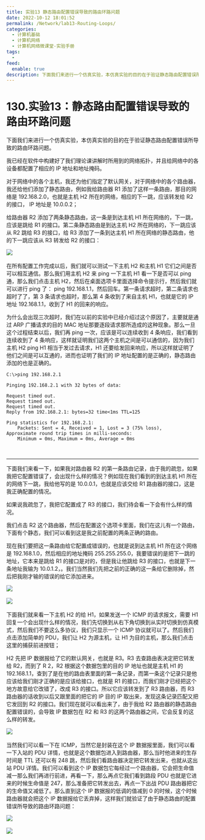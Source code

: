 ```yaml
---
title: 实验13 静态路由配置错误导致的路由环路问题
date: 2022-10-12 18:01:52
permalink: /Network/lab13-Routing-Loops/
categories:
  - 计算机基础
  - 计算机网络
  - 计算机网络微课堂-实验手册
tags:
  - 
feed:
  enable: true
description: 下面我们来进行一个仿真实验，本仿真实验的目的在于验证静态路由配置错误所导致的路由环路问题
---
```



# 130.实验13：静态路由配置错误导致的路由环路问题

下面我们来进行一个仿真实验，本仿真实验的目的在于验证静态路由配置错误所导致的路由环路问题。

<!-- more -->

我已经在软件中构建好了我们理论课讲解时所用到的网络拓扑，并且给网络中的各设备都配置了相应的 IP 地址和地址掩码。




对于网络中的各个主机，我还为他们指定了默认网关，对于网络中的各个路由器，我还给他们添加了静态路由，例如我给路由器 R1 添加了这样一条路由，那目的网络是 192.168.2.0，也就是主机 H2 所在的网络，相应的下一跳，应该转发给 R2 的接口， IP 地址是 10.0.0.2；

给路由器 R2 添加了两条静态路由，这一条是到达主机 H1 所在网络的，下一跳，应该是跳给 R1 的接口。第二条静态路由是到达主机 H2 所在网络的，下一跳应该从 R2 跳给 R3 的接口，给 R3 添加了一条到达主机 H1 所在网络的静态路由，他的下一跳应该从 R3 转发给 R2 的接口：

​![](https://image.peterjxl.com/blog/image-20220103145702-nlw3733.png)​

在所有配置工作完成以后，我们就可以测试一下主机 H2 和主机 H1 它们之间是否可以相互通信。那么我们用主机 H2 来 ping  一下主机 H1 看一下是否可以 ping 通，那么我们点击主机 H2，然后在桌面选项卡里面选择命令提示行，然后我们就可以进行 ping 了： ping 192.168.1.1，然后回车。第一条请求超时，第二条请求也超时了了，第 3 条请求也超时，那么第 4 条收到了来自主机 H1，也就是它的 IP 地址 192.168.1.1，收到了 H1 的回来的响应。

为什么会出现三次超时，我们在以前的实验中已经介绍过这个原因了，主要就是通过 ARP 广播请求的目的 MAC 地址那要逐段请求那所造成的这种现象。那么一旦这个过程结束以后，我们再 ping 一次，应该是可以连续收到 4 条响应，我们看到连续收到了 4 条响应，这样就证明我们这两个主机之间是可以通信的，因为我们主机 H2 ping H1 相当于发过去请求，H1 还要给发回来响应，所以这样就证明了他们之间是可以互通的，进而也证明了我们的 IP 地址配置的是正确的，静态路由添加的也是正确的。

```
C:\>ping 192.168.2.1

Pinging 192.168.2.1 with 32 bytes of data:

Request timed out.
Request timed out.
Request timed out.
Reply from 192.168.2.1: bytes=32 time<1ms TTL=125

Ping statistics for 192.168.2.1:
    Packets: Sent = 4, Received = 1, Lost = 3 (75% loss),
Approximate round trip times in milli-seconds:
    Minimum = 0ms, Maximum = 0ms, Average = 0ms
```

‍

---

下面我们来看一下，如果我对路由器 R2 的第一条路由记录，由于我的疏忽，如果我把它配置错误了，会出现什么样的情况？例如现在我们看到的到达主机 H1 所在的网络下一跳，我给他写的是 10.0.0.1，也就是应该交给 R1 路由器的接口，这是我正确配置的情况。

如果说我疏忽了，我把它配置成了 R3 的接口，我们待会看一下会有什么样的情况。

我们点击 R2 这个路由器，然后在配置这个选项卡里面，我们在这儿有一个路由，下面有个静态，我们可以看到这是我之前配置的两条正确的路由。

现在我们要把这一条路由给它配置成错误的，也就是说到达主机 H1 所在这个网络是 192.168.1.0，然后相应的地址掩码 255.255.255.0，我要错误的是把下一跳的地址，它本来是跳给 R1 的接口是对的，但是我让他跳给 R3 的接口，也就是下一条地址我输为 10.0.1.2，。我们当然我们先把之前的正确的这一条给它删除掉，然后把我刚才输的错误的给它添加进来。

​![](https://image.peterjxl.com/blog/image-20220103150213-11zrjym.png)​

​![](https://image.peterjxl.com/blog/image-20220103150254-nt09zqk.png)​

下面我们就来看一下主机 H2 的给 H1，如果发送一个 ICMP 的请求报文，需要 H1 回复一个会出现什么样的情况，我们先切换到从右下角切换到从实时切换到仿真模式，然后我们不要这么多协议，我们只显示一个 ICMP 协议就可以了。然后我们点击添加简单的 PDU，我们让 H2 为源主机，让 H1 为目的主机，那么我们点击这里的捕获前进按钮；

H2 先把 IP 数据报给了它的默认网关，也就是 R3。R3 去查路由表决定把它转发给 R2，而到了 R 2，R2 根据这个数据包里的目的 IP 地址也就是主机 H1 的 192.168.1.1，查到了是在他的路由表里面的第一条记录，而第一条这个记录只是他应该给我们刚才正确的是应该给接口，也就是 R1 的接口，而我们刚才已经把这个地方故意给它改错了，改成 R3 的接口。所以它应该转发到了 R3 路由器，而 R3 路由器的话收到以后又跟里面的把它的 IP 目的 IP 取出来，发现这条记录匹配又把它发回到 R2 的接口。我们现在就可以看出来了，由于我给 R2 路由器的静态路由配置错误的，会导致 IP 数据包在 R2 和 R3 的这两个路由器之间，它会反复的这么样的转发。

​![](https://image.peterjxl.com/blog/image-20220103150510-rkt0ybz.png)​

当然我们可以看一下在 ICMP，当然它是封装在这个 IP 数据报里面，我们可以看一下入站的 PDU 详情，也就是这个数据包进入到路由器，那么当时他进来的生存时间是 TTL 还可以有 248 跳，然后我们看路由器决定把它转发出来，也就从这出站 PDU 详情。我们可以看到这个 IP 数据包它每经过一个路由器，它会把生命值减一那么我们再进行前进，再看一下，那么再点它我们看到路段 PDU 也就是它进来的时候生命值是 247，那么准备把它转发出去，再点一下出战 PDU 路由器把它的生命值又减低了。那么直到这个 IP 数据报的低调的值减到 0 的时候，这个时候路由器就会把这个 IP 数据报给它丢弃掉，这样我们就验证了由于静态路由的配置错误所导致的路由环路问题：

​![](https://image.peterjxl.com/blog/image-20220103150533-p3e7fgw.png)​

​![](https://image.peterjxl.com/blog/image-20220103150547-7qusxms.png)​
